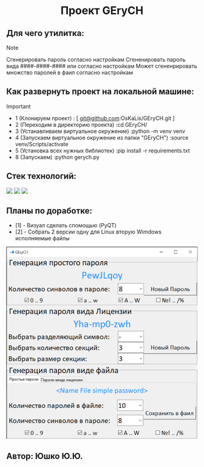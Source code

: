 <div id="header" align="center">
  <h1>Проект GEryCH</h1>
</div>

## Для чего утилитка:
> [!NOTE]
> Сгенерировать пароль согласно настройкам
> Сгененировать пароль вида  ####-####-#### или согласно настройкам
> Может сгененрировать множство паролей в фаил согласно настройкам 

## Как развернуть проект на локальной машине:
> [!IMPORTANT]
> * 1 (Клонируем проект) : [ git@github.com:OsKaLis/GEryCH.git ]
> * 2 (Переходим в директорию проекта) :cd GEryCH/
> * 3 (Устанавливаем виртуальное окружение) :python -m venv venv
> * 4 (Запускаем виртуальное окружение из папки "GEryCH") :source venv/Scripts/activate
> * 5 (Установка всех нужных библиотек) :pip install -r requirements.txt
> * 8 (Запускаем) :python gerych.py

## Cтек технологий:
<img src="https://img.shields.io/badge/Python_-3.9.10-Green"> <img src="https://img.shields.io/badge/Tkinter_-8.6-blue"> <img src="https://img.shields.io/badge/Pyperclip_-1.8.2-red">

## Планы по доработке:
* [1] - Визуал сделать спомощью (PyQT) 
* [2] - Собрать 2 версии одну для Linux вторую Wimdows исполняемые файлы

![Интерфейс программы GEryCH](https://github.com/OsKaLis/GEryCH/blob/c1195d15589fe798fe03c970315248d74a9a97ab/images/GEryCH.png)

## Автор: Юшко Ю.Ю.
